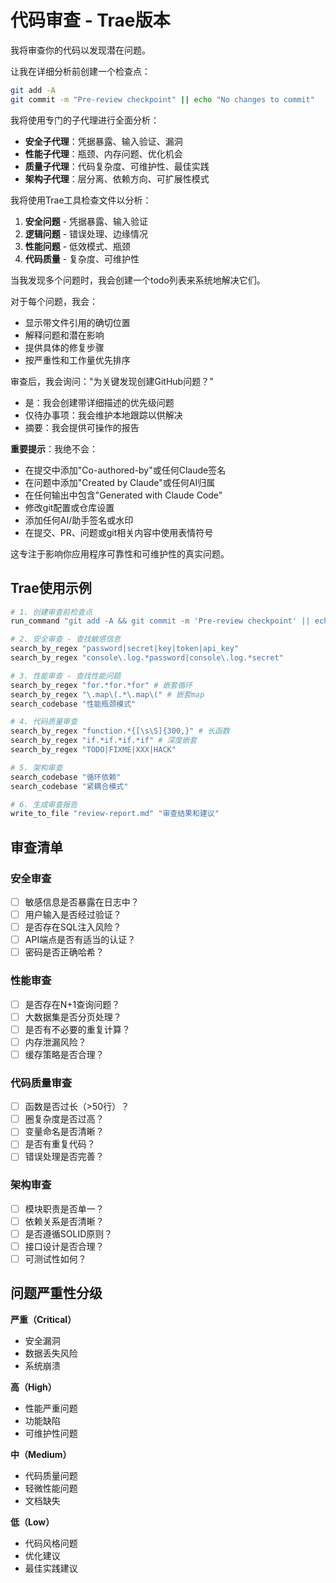 # 代码审查 - Trae版本

我将审查你的代码以发现潜在问题。

让我在详细分析前创建一个检查点：
```bash
git add -A  
git commit -m "Pre-review checkpoint" || echo "No changes to commit"
```

我将使用专门的子代理进行全面分析：
- **安全子代理**：凭据暴露、输入验证、漏洞
- **性能子代理**：瓶颈、内存问题、优化机会
- **质量子代理**：代码复杂度、可维护性、最佳实践
- **架构子代理**：层分离、依赖方向、可扩展性模式

我将使用Trae工具检查文件以分析：
1. **安全问题** - 凭据暴露、输入验证
2. **逻辑问题** - 错误处理、边缘情况
3. **性能问题** - 低效模式、瓶颈
4. **代码质量** - 复杂度、可维护性

当我发现多个问题时，我会创建一个todo列表来系统地解决它们。

对于每个问题，我会：
- 显示带文件引用的确切位置
- 解释问题和潜在影响
- 提供具体的修复步骤
- 按严重性和工作量优先排序

审查后，我会询问："为关键发现创建GitHub问题？"
- 是：我会创建带详细描述的优先级问题
- 仅待办事项：我会维护本地跟踪以供解决
- 摘要：我会提供可操作的报告

**重要提示**：我绝不会：
- 在提交中添加"Co-authored-by"或任何Claude签名
- 在问题中添加"Created by Claude"或任何AI归属
- 在任何输出中包含"Generated with Claude Code"
- 修改git配置或仓库设置
- 添加任何AI/助手签名或水印
- 在提交、PR、问题或git相关内容中使用表情符号

这专注于影响你应用程序可靠性和可维护性的真实问题。

## Trae使用示例

```bash
# 1. 创建审查前检查点
run_command "git add -A && git commit -m 'Pre-review checkpoint' || echo 'No changes to commit'"

# 2. 安全审查 - 查找敏感信息
search_by_regex "password|secret|key|token|api_key"
search_by_regex "console\.log.*password|console\.log.*secret"

# 3. 性能审查 - 查找性能问题
search_by_regex "for.*for.*for" # 嵌套循环
search_by_regex "\.map\(.*\.map\(" # 嵌套map
search_codebase "性能瓶颈模式"

# 4. 代码质量审查
search_by_regex "function.*{[\s\S]{300,}" # 长函数
search_by_regex "if.*if.*if.*if" # 深度嵌套
search_by_regex "TODO|FIXME|XXX|HACK"

# 5. 架构审查
search_codebase "循环依赖"
search_codebase "紧耦合模式"

# 6. 生成审查报告
write_to_file "review-report.md" "审查结果和建议"
```

## 审查清单

### 安全审查
- [ ] 敏感信息是否暴露在日志中？
- [ ] 用户输入是否经过验证？
- [ ] 是否存在SQL注入风险？
- [ ] API端点是否有适当的认证？
- [ ] 密码是否正确哈希？

### 性能审查
- [ ] 是否存在N+1查询问题？
- [ ] 大数据集是否分页处理？
- [ ] 是否有不必要的重复计算？
- [ ] 内存泄漏风险？
- [ ] 缓存策略是否合理？

### 代码质量审查
- [ ] 函数是否过长（>50行）？
- [ ] 圈复杂度是否过高？
- [ ] 变量命名是否清晰？
- [ ] 是否有重复代码？
- [ ] 错误处理是否完善？

### 架构审查
- [ ] 模块职责是否单一？
- [ ] 依赖关系是否清晰？
- [ ] 是否遵循SOLID原则？
- [ ] 接口设计是否合理？
- [ ] 可测试性如何？

## 问题严重性分级

**严重（Critical）**
- 安全漏洞
- 数据丢失风险
- 系统崩溃

**高（High）**
- 性能严重问题
- 功能缺陷
- 可维护性问题

**中（Medium）**
- 代码质量问题
- 轻微性能问题
- 文档缺失

**低（Low）**
- 代码风格问题
- 优化建议
- 最佳实践建议